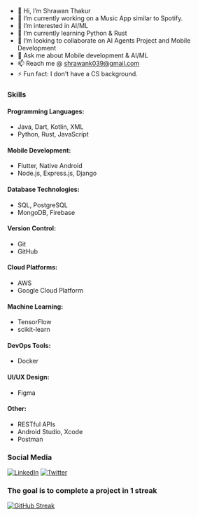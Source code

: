 - 👋 Hi, I’m Shrawan Thakur
- 🔭 I’m currently working on a Music App similar to Spotify.
- 👀 I’m interested in AI/ML
- 🌱 I’m currently learning Python & Rust 
- 💞️ I’m looking to collaborate on AI Agents Project and Mobile Development
- 💬 Ask me about Mobile development & AI/ML
- 📫 Reach me @ shrawank039@gmail.com
- ⚡ Fun fact: I don't have a CS background.



### Skills

#### Programming Languages:
- Java, Dart, Kotlin, XML
- Python, Rust, JavaScript

#### Mobile Development:
- Flutter, Native Android
- Node.js, Express.js, Django

#### Database Technologies:
- SQL, PostgreSQL
- MongoDB, Firebase

#### Version Control:
- Git
- GitHub

#### Cloud Platforms:
- AWS
- Google Cloud Platform

<!--#### Data Analysis and Visualization:
- Pandas
- NumPy
- Matplotlib
- Seaborn
- Plotly-->

#### Machine Learning:
- TensorFlow
- scikit-learn

#### DevOps Tools:
- Docker

<!--#### Testing Frameworks:
- Jest
- Pytest
- Selenium

#### Agile Methodologies:
- Scrum
- Kanban-->

#### UI/UX Design:
- Figma

#### Other:
- RESTful APIs
- Android Studio, Xcode
- Postman



### Social Media

[![LinkedIn](https://img.shields.io/badge/LinkedIn-shrawanthakur003-blue?style=flat-square&logo=linkedin)](https://www.linkedin.com/in/shrawan-thakur003/)
[![Twitter](https://img.shields.io/badge/Twitter-codershrawan-blue?style=flat-square&logo=twitter)](https://twitter.com/coder_shrawan)


### The goal is to complete a project in 1 streak

[![GitHub Streak](https://github-readme-streak-stats.herokuapp.com/?user=shrawank039)](https://git.io/streak-stats)


<!--
**shrawank039/shrawank039** is a ✨ _special_ ✨ repository because its `README.md` (this file) appears on your GitHub profile.

<!-- - 🤔 I’m looking for help with ML Opportunity. -->

